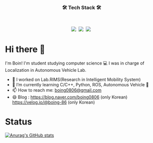 
<h3 align="center"><b>🛠 Tech Stack 🛠</b></h3>
</br>
<p align="center">
<img src="https://img.shields.io/badge/Python-3776AB?style=flat-square&logo=Python&logoColor=white"/></a>&nbsp
<img src="https://img.shields.io/badge/C/C++-00599C?style=flat-square&logo=c%2B%2B&logoColor=white"/></a>&nbsp
<img src="https://img.shields.io/badge/ROS-22314E?style=flat-square&logo=ROS&logoColor=white"/></a>&nbsp




# Hi there 👋 

<!--**boing-86/boing-86** is a ✨ _special_ ✨ repository because its `README.md` (this file) appears on your GitHub profile.

Here are some ideas to get you started:

- 🤔 I’m looking for help with ...
- 💬 Ask me about ...
- 😄 Pronouns: ...
- ⚡ Fun fact: ...-->
I'm Boin! I'm student studying computer science 💻
I was in charge of Localization in Autonomous Vehicle Lab.

- 🔭 I worked on Lab.RIMS(Research in Intelligent Mobility System)
- 🌱 I’m currently learning C/C++, Python, ROS, Autonomous Vehicle 🚙
- 📫 How to reach me: boing0806@gmail.com
- 😄 Blog : 
      https://blog.naver.com/boing0806 (only Korean)
      https://velog.io/@boing-86 (only Korean)


# Status
[![Anurag's GitHub stats](https://github-readme-stats.vercel.app/api?username=boing-86)](https://github.com/anuraghazra/github-readme-stats)
